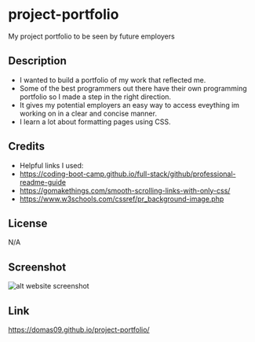 # project-portfolio
My project portfolio to be seen by future employers

## Description

- I wanted to build a portfolio of my work that reflected me.
- Some of the best programmers out there have their own programming portfolio so I made a step in the right direction.
- It gives my potential employers an easy way to access eveything im working on in a clear and concise manner.
- I learn a lot about formatting pages using CSS.

## Credits

- Helpful links I used: 
- https://coding-boot-camp.github.io/full-stack/github/professional-readme-guide 
- https://gomakethings.com/smooth-scrolling-links-with-only-css/ 
- https://www.w3schools.com/cssref/pr_background-image.php

## License

N/A

## Screenshot

![alt website screenshot](./assests/images/)

## Link

https://domas09.github.io/project-portfolio/